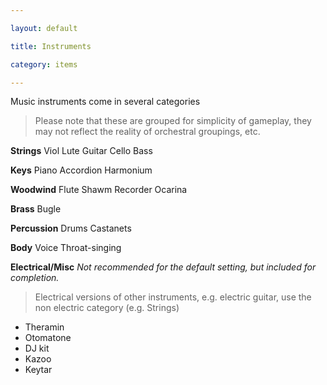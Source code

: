 ```yaml
---

layout: default

title: Instruments

category: items

---
```


Music instruments come in several categories 

> Please note that these are grouped for simplicity of gameplay, they may not reflect the reality of orchestral groupings, etc.

**Strings**
Viol
Lute
Guitar
Cello
Bass

**Keys**
Piano
Accordion 
Harmonium

**Woodwind**
Flute
Shawm
Recorder
Ocarina

**Brass**
Bugle

**Percussion**
Drums
Castanets

**Body**
Voice
Throat-singing

**Electrical/Misc**
*Not recommended for the default setting, but included for completion.*
> Electrical versions of other instruments, e.g. electric guitar, use the non electric category (e.g. Strings)
- Theramin
- Otomatone
- DJ kit
- Kazoo
- Keytar
